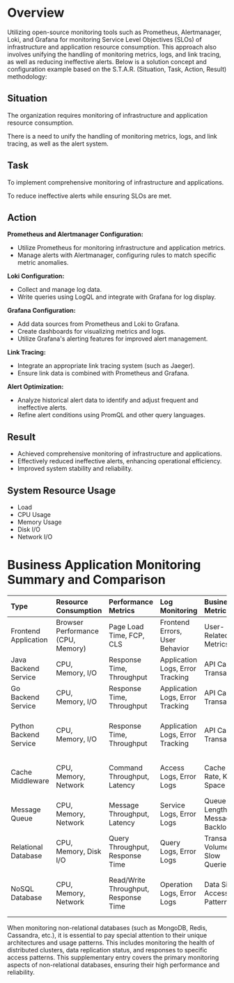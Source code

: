 # Overview

Utilizing open-source monitoring tools such as Prometheus, Alertmanager, Loki, and Grafana for monitoring Service Level Objectives (SLOs) of infrastructure and application resource consumption. This approach also involves unifying the handling of monitoring metrics, logs, and link tracing, as well as reducing ineffective alerts. Below is a solution concept and configuration example based on the S.T.A.R. (Situation, Task, Action, Result) methodology:

## Situation

The organization requires monitoring of infrastructure and application resource consumption.

There is a need to unify the handling of monitoring metrics, logs, and link tracing, as well as the alert system.

## Task

To implement comprehensive monitoring of infrastructure and applications.

To reduce ineffective alerts while ensuring SLOs are met.

## Action

**Prometheus and Alertmanager Configuration:**

- Utilize Prometheus for monitoring infrastructure and application metrics.
- Manage alerts with Alertmanager, configuring rules to match specific metric anomalies.

**Loki Configuration:**

- Collect and manage log data.
- Write queries using LogQL and integrate with Grafana for log display.

**Grafana Configuration:**

- Add data sources from Prometheus and Loki to Grafana.
- Create dashboards for visualizing metrics and logs.
- Utilize Grafana's alerting features for improved alert management.

**Link Tracing:**

- Integrate an appropriate link tracing system (such as Jaeger).
- Ensure link data is combined with Prometheus and Grafana.

**Alert Optimization:**

- Analyze historical alert data to identify and adjust frequent and ineffective alerts.
- Refine alert conditions using PromQL and other query languages.

## Result

- Achieved comprehensive monitoring of infrastructure and applications.
- Effectively reduced ineffective alerts, enhancing operational efficiency.
- Improved system stability and reliability.

## System Resource Usage

- Load
- CPU Usage
- Memory Usage
- Disk I/O
- Network I/O

# Business Application Monitoring Summary and Comparison

| Type                | Resource Consumption | Performance Metrics     | Log Monitoring      | Business Metrics    | Special Considerations            |
|:----|:----|:----|:----|:----|:----|
| Frontend Application | Browser Performance (CPU, Memory) | Page Load Time, FCP, CLS | Frontend Errors, User Behavior | User-Related Metrics | User Experience Metrics (FID, LCP) |
| Java Backend Service | CPU, Memory, I/O       | Response Time, Throughput | Application Logs, Error Tracking | API Calls, Transactions | JVM Metrics (GC, Heap Usage)       |
| Go Backend Service   | CPU, Memory, I/O       | Response Time, Throughput | Application Logs, Error Tracking | API Calls, Transactions | Go Goroutine Count, GC Metrics    |
| Python Backend Service | CPU, Memory, I/O     | Response Time, Throughput | Application Logs, Error Tracking | API Calls, Transactions | GIL Lock Contention, Python-Specific Metrics |
| Cache Middleware     | CPU, Memory, Network   | Command Throughput, Latency | Access Logs, Error Logs | Cache Hit Rate, Key-Space Stats | Persistence Latency, Replication Latency |
| Message Queue        | CPU, Memory, Network   | Message Throughput, Latency | Service Logs, Error Logs | Queue Length, Message Backlog | Partition Status, Consumer Lag     |
| Relational Database  | CPU, Memory, Disk I/O  | Query Throughput, Response Time | Query Logs, Error Logs | Transaction Volume, Slow Queries | Lock Waits, Replication Delay, Buffer Pool Hit Rate |
| NoSQL Database       | CPU, Memory, Network   | Read/Write Throughput, Response Time | Operation Logs, Error Logs | Data Size, Access Patterns | Distributed Health, Partition Status, Data Replication |


When monitoring non-relational databases (such as MongoDB, Redis, Cassandra, etc.), it is essential to pay special attention to their unique architectures and usage patterns. This includes monitoring the health of distributed clusters, data replication status, and responses to specific access patterns. This supplementary entry covers the primary monitoring aspects of non-relational databases, ensuring their high performance and reliability.
